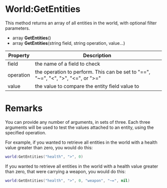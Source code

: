 # World:GetEntities

This method returns an array of all entities in the world, with optional filter parameters.

- array **GetEntities**()
- array **GetEntities**(string field, string operation, value...)

| Property | Description |
|---|---|
| field | the name of a field to check |
| operation | the operation to perform. This can be set to "==", "~=", "<", ">", "<=", or ">="
| value | the value to compare the entity field value to |

# Remarks

You can provide any number of arguments, in sets of three. Each three arguments will be used to test the values attached to an entity, using the specified operation.

For example, if you wanted to retrieve all entities in the world with a health value greater than zero, you would do this:
```lua
world:GetEntities("health", ">", 0)
```

If you wanted to retrieve all entities in the world with a health value greater than zero, that were carrying a weapon, you would do this:
```lua
world:GetEntities("health", ">", 0, "weapon", "~=", nil)
```


